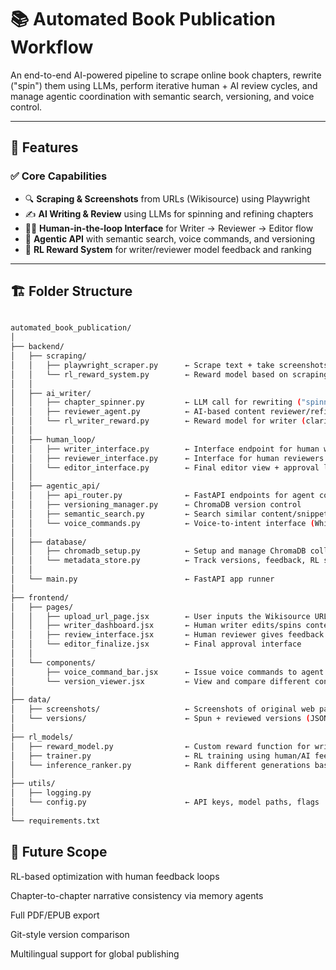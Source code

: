 # 📚 Automated Book Publication Workflow

An end-to-end AI-powered pipeline to scrape online book chapters, rewrite ("spin") them using LLMs, perform iterative human + AI review cycles, and manage agentic coordination with semantic search, versioning, and voice control.

---

## 🚀 Features

### ✅ Core Capabilities
- 🔍 **Scraping & Screenshots** from URLs (Wikisource) using Playwright
- ✍️ **AI Writing & Review** using LLMs for spinning and refining chapters
- 🧑‍💻 **Human-in-the-loop Interface** for Writer → Reviewer → Editor flow
- 🤖 **Agentic API** with semantic search, voice commands, and versioning
- 🧠 **RL Reward System** for writer/reviewer model feedback and ranking

---

## 🏗 Folder Structure 
```bash

automated_book_publication/
│
├── backend/
│   ├── scraping/
│   │   ├── playwright_scraper.py      ← Scrape text + take screenshots
│   │   └── rl_reward_system.py        ← Reward model based on scraping quality (e.g., completeness, accuracy)
│   │
│   ├── ai_writer/
│   │   ├── chapter_spinner.py         ← LLM call for rewriting ("spinning")
│   │   ├── reviewer_agent.py          ← AI-based content reviewer/refiner
│   │   └── rl_writer_reward.py        ← Reward model for writer (clarity, novelty, structure)
│   │
│   ├── human_loop/
│   │   ├── writer_interface.py        ← Interface endpoint for human writers
│   │   ├── reviewer_interface.py      ← Interface for human reviewers
│   │   └── editor_interface.py        ← Final editor view + approval logic
│   │
│   ├── agentic_api/
│   │   ├── api_router.py              ← FastAPI endpoints for agent communication
│   │   ├── versioning_manager.py      ← ChromaDB version control
│   │   ├── semantic_search.py         ← Search similar content/snippets
│   │   └── voice_commands.py          ← Voice-to-intent interface (Whisper/STT + command parser)
│   │
│   ├── database/
│   │   ├── chromadb_setup.py          ← Setup and manage ChromaDB collections
│   │   └── metadata_store.py          ← Track versions, feedback, RL scores
│   │
│   └── main.py                        ← FastAPI app runner
│
├── frontend/
│   ├── pages/
│   │   ├── upload_url_page.jsx        ← User inputs the Wikisource URL
│   │   ├── writer_dashboard.jsx       ← Human writer edits/spins content
│   │   ├── review_interface.jsx       ← Human reviewer gives feedback
│   │   └── editor_finalize.jsx        ← Final approval interface
│   │
│   └── components/
│       ├── voice_command_bar.jsx      ← Issue voice commands to agent
│       └── version_viewer.jsx         ← View and compare different content versions
│
├── data/
│   ├── screenshots/                   ← Screenshots of original web pages
│   └── versions/                      ← Spun + reviewed versions (JSON)
│
├── rl_models/
│   ├── reward_model.py                ← Custom reward function for writer/reviewer
│   ├── trainer.py                     ← RL training using human/AI feedback
│   └── inference_ranker.py            ← Rank different generations based on reward
│
├── utils/
│   ├── logging.py
│   └── config.py                      ← API keys, model paths, flags
│
└── requirements.txt
```

## 🔮 Future Scope
RL-based optimization with human feedback loops

Chapter-to-chapter narrative consistency via memory agents

Full PDF/EPUB export

Git-style version comparison

Multilingual support for global publishing

